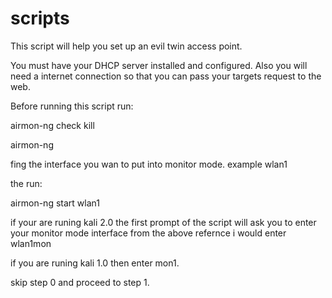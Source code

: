 # scripts

This script will help you set up an evil twin access point.

You must have your DHCP server installed and configured. Also you will need a internet connection so that you can pass your targets request to the web.  

Before running this script run:

airmon-ng check kill

airmon-ng

fing the interface you wan to put into monitor mode. example wlan1

the run:

airmon-ng start wlan1

if your are runing kali 2.0 the first prompt of the script will ask you to enter your monitor mode interface from the above refernce i would enter wlan1mon

if you are runing kali 1.0 then enter mon1.

skip step 0 and proceed to step 1.




